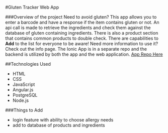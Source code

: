 #Gluten Tracker Web App  

###Overview of the project
Need to avoid gluten? This app allows you to enter a barcode and have a response if the item contains gluten or not. An api call is made to retrieve the ingredients and check them against the database of gluten containing ingredients. There is also a product section that contains common products to double check. There are capabilities to **Add** to the list for everyone to be aware! Need more information to use it? Check out the info page. The Ionic App is in a separate repo and the backend is utilized by both the app and the web application. [App Repo Here](https://github.com/dkendrick25/gluten_tracker_app)

##Technologies Used
* HTML
* CSS
* JavaScript
* Angular.js
* PostgreSQL
* Node.js



###Things to Add
* login feature with ability to choose allergy needs
* add to database of products and ingredients
